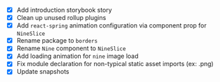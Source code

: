 - [x] Add introduction storybook story
- [x] Clean up unused rollup plugins
- [x] Add `react-spring` animation configuration via component prop for `NineSlice`
- [x] Rename package to `borders`
- [x] Rename `Nine` component to `NineSlice`
- [x] Add loading animation for `nine` image load
- [x] Fix module declaration for non-typical static asset imports (ex: .png)
- [x] Update snapshots
